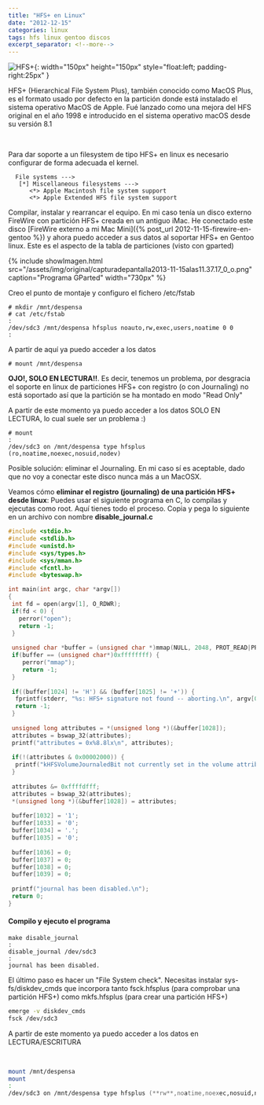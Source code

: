 ```yaml
---
title: "HFS+ en Linux"
date: "2012-12-15"
categories: linux
tags: hfs linux gentoo discos
excerpt_separator: <!--more-->
---
```


![HFS+](/assets/img/posts/logo-hfsplus.svg){: width="150px" height="150px" style="float:left; padding-right:25px" } 

HFS+ (Hierarchical File System Plus), también conocido como MacOS Plus, es el formato usado por defecto en la partición donde está instalado el sistema operativo MacOS de Apple. Fué lanzado como una mejora del HFS original en el año 1998 e introducido en el sistema operativo macOS desde su versión 8.1

<br clear="left"/>
<!--more-->

Para dar soporte a un filesystem de tipo HFS+ en linux es necesario configurar de forma adecuada el kernel.

```
  File systems ---> 
   [*] Miscellaneous filesystems --->
      <*> Apple Macintosh file system support
      <*> Apple Extended HFS file system support
```

Compilar, instalar y rearrancar el equipo. En mi caso tenía un disco externo FireWire con partición HFS+ creada en un antiguo iMac. He conectado este disco [FireWire externo a mi Mac Mini]({% post_url 2012-11-15-firewire-en-gentoo %}) y ahora puedo acceder a sus datos al soportar HFS+ en Gentoo linux. Este es el aspecto de la tabla de particiones (visto con gparted)

{% include showImagen.html 
      src="/assets/img/original/capturadepantalla2013-11-15alas11.37.17_0_o.png" 
      caption="Programa GParted" 
      width="730px"
      %}

Creo el punto de montaje y configuro el fichero /etc/fstab

```
# mkdir /mnt/despensa
# cat /etc/fstab
:
/dev/sdc3 /mnt/despensa hfsplus noauto,rw,exec,users,noatime 0 0
:
```


A partir de aquí ya puedo acceder a los datos

``` 
# mount /mnt/despensa
```

**OJO!, SOLO EN LECTURA!!**. Es decir, tenemos un problema, por desgracia el soporte en linux de particiones HFS+ con registro (o con Journaling) no está soportado así que la partición se ha montado en modo "Read Only"

A partir de este momento ya puedo acceder a los datos SOLO EN LECTURA, lo cual suele ser un problema :)

``` 
# mount
:
/dev/sdc3 on /mnt/despensa type hfsplus (ro,noatime,noexec,nosuid,nodev)
```

Posible solución: eliminar el Journaling. En mi caso sí es aceptable, dado que no voy a conectar este disco nunca más a un MacOSX.

Veamos cómo **eliminar el registro (journaling) de una partición HFS+ desde linux**: Puedes usar el siguiente programa en C, lo compilas y ejecutas como root. Aquí tienes todo el proceso. Copia y pega lo siguiente en un archivo con nombre **disable_journal.c**

```c
#include <stdio.h>
#include <stdlib.h>
#include <unistd.h>
#include <sys/types.h>
#include <sys/mman.h>
#include <fcntl.h>
#include <byteswap.h>

int main(int argc, char *argv[])
{
 int fd = open(argv[1], O_RDWR);
 if(fd < 0) {
   perror("open");
   return -1;
 }
 
 unsigned char *buffer = (unsigned char *)mmap(NULL, 2048, PROT_READ|PROT_WRITE, MAP_SHARED, fd, 0);
 if(buffer == (unsigned char*)0xffffffff) {
    perror("mmap");
    return -1;
 }
 
 if((buffer[1024] != 'H') && (buffer[1025] != '+')) {
  fprintf(stderr, "%s: HFS+ signature not found -- aborting.\n", argv[0]);
  return -1;
 }
 
 unsigned long attributes = *(unsigned long *)(&buffer[1028]);
 attributes = bswap_32(attributes);
 printf("attributes = 0x%8.8lx\n", attributes);
 
 if(!(attributes & 0x00002000)) {
  printf("kHFSVolumeJournaledBit not currently set in the volume attributes field.\n");
 }
 
 attributes &= 0xffffdfff;
 attributes = bswap_32(attributes);
 *(unsigned long *)(&buffer[1028]) = attributes;
 
 buffer[1032] = '1';
 buffer[1033] = '0';
 buffer[1034] = '.';
 buffer[1035] = '0';
 
 buffer[1036] = 0;
 buffer[1037] = 0;
 buffer[1038] = 0;
 buffer[1039] = 0;
 
 printf("journal has been disabled.\n");
 return 0;
}
```

#### Compilo y ejecuto el programa

```
make disable_journal
:
disable_journal /dev/sdc3
:
journal has been disabled.
```

El último paso es hacer un "File System check". Necesitas instalar sys-fs/diskdev_cmds que incorpora tanto fsck.hfsplus (para comprobar una partición HFS+) como mkfs.hfsplus (para crear una partición HFS+)
 
```bash
emerge -v diskdev_cmds
fsck /dev/sdc3
```

A partir de este momento ya puedo acceder a los datos en LECTURA/ESCRITURA

 
```zsh
mount /mnt/despensa
mount
:
/dev/sdc3 on /mnt/despensa type hfsplus (**rw**,noatime,noexec,nosuid,nodev)
```

